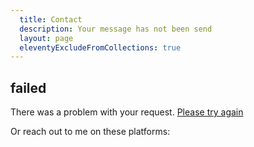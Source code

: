 ```yaml
---
  title: Contact
  description: Your message has not been send
  layout: page
  eleventyExcludeFromCollections: true
---
```


## failed

<p class="alert alert--error">There was a problem with your request. <a href="/contact">Please try again</a></p>

Or reach out to me on these platforms:
